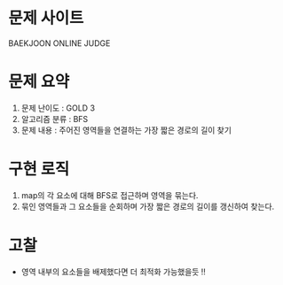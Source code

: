 # 문제 사이트
BAEKJOON ONLINE JUDGE


# 문제 요약
1. 문제 난이도 : GOLD 3
2. 알고리즘 분류 : BFS
3. 문제 내용 : 주어진 영역들을 연결하는 가장 짧은 경로의 길이 찾기

# 구현 로직
1. map의 각 요소에 대해 BFS로 접근하며 영역을 묶는다.
2. 묶인 영역들과 그 요소들을 순회하며 가장 짧은 경로의 길이를 갱신하여 찾는다.

# 고찰
- 영역 내부의 요소들을 배제했다면 더 최적화 가능했을듯 !!
